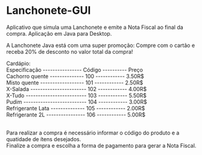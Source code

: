 # Lanchonete-GUI

Aplicativo que simula uma Lanchonete e emite a Nota Fiscal ao final da compra. Aplicação em Java para Desktop.

A Lanchonete Java está com uma super promoção: Compre com o cartão e receba 20% de desconto no valor total da compra!

Cardápio: <br />
Especificação ---------------- Código ---------- Preço <br />
 Cachorro quente -------------- 100 ------------ 3.50R$ <br />
 Misto quente ------------------ 101 ------------ 2.50R$ <br />
 X-Salada ----------------------- 102 ------------ 4.00R$ <br />
 X-Tudo ------------------------- 103 ------------ 5.50R$ <br />
 Pudim -------------------------- 104 ------------ 3.00R$ <br /> 
 Refrigerante Lata -------------- 105 ------------ 2.00R$ <br />
 Refrigerante 2L ---------------- 106 ------------ 5.00R$ <br />
  <br />


Para realizar a compra é necessário informar o código do produto e a quatidade de ítens desejados. <br />
Finalize a compra e escolha a forma de pagamento para gerar a Nota Fiscal.
